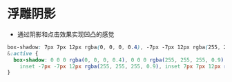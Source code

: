 # 浮雕阴影

<div>
    <ShadowView />
</div>

- 通过阴影和点击效果实现凹凸的感觉

```css
box-shadow: 7px 7px 12px rgba(0, 0, 0, 0.4), -7px -7px 12px rgba(255, 255, 255, 0.9);
&:active {
  box-shadow: 0 0 0 rgba(0, 0, 0, 0.4), 0 0 0 rgba(255, 255, 255, 0.9),
    inset -7px -7px 12px rgba(255, 255, 255, 0.9), inset 7px 7px 12px rgba(0, 0, 0, 0.4);
}
```
